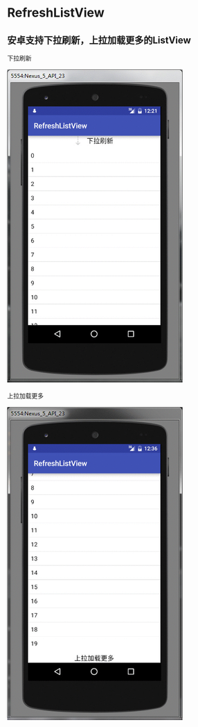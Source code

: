# RefreshListView
安卓支持下拉刷新，上拉加载更多的ListView
---
下拉刷新
<br>
<br>
![](https://github.com/cuicuicui123/RefreshListView/raw/master/pic/pic_refresh.gif)
<br>
<br>
上拉加载更多
<br>
<br>
![](https://github.com/cuicuicui123/RefreshListView/raw/master/pic/pic_load.gif)
